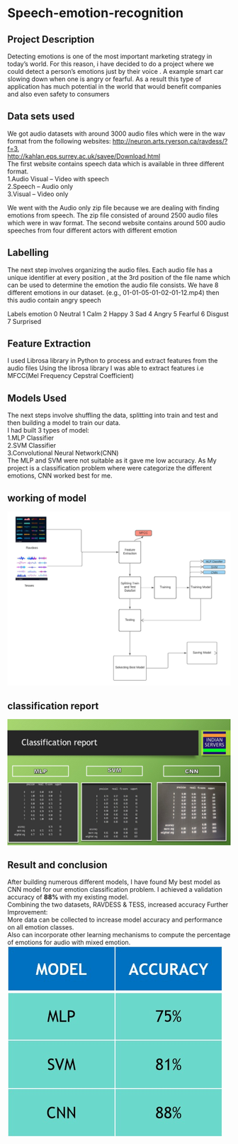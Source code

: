# Speech-emotion-recognition

## Project Description

Detecting emotions is one of the most important marketing strategy in today’s world. 
For this reason, i have decided to do a project where we could detect a person’s emotions just by their voice .
 A example smart car slowing down when one is angry or fearful. As a result this type of application has much potential in the world that would benefit companies and also even safety to consumers

## Data sets used

 We got audio datasets with around 3000 audio files which were in the wav format from the following websites:
http://neuron.arts.ryerson.ca/ravdess/?f=3, <br>
http://kahlan.eps.surrey.ac.uk/savee/Download.html  <br>
The first website contains speech data which is available in three different format. <br>
1.Audio Visual – Video with speech <br>
2.Speech – Audio only <br>
3.Visual – Video only <br>

We went with the Audio only zip file because we are dealing with finding emotions from speech. 
The zip file consisted of around 2500 audio files which were in wav format.
The second website contains around 500 audio speeches from four different actors with different emotion

## Labelling

The next step involves organizing the audio files.
Each audio file has a unique identifier at every position , at  the 3rd position of the file name which can be used to determine the emotion the audio file consists. 
We have 8 different emotions in our dataset.
(e.g., 01-01-05-01-02-01-12.mp4) then this audio contain angry speech

Labels	emotion
0	Neutral
1	Calm
2	Happy
3	Sad
4	Angry
5	Fearful
6	Disgust
7	Surprised

## Feature Extraction
I used Librosa library in Python to process and extract features from the audio files
 Using the librosa library I was able to extract features i.e MFCC(Mel Frequency Cepstral Coefficient)

## Models Used

The next steps involve shuffling the data, splitting into train and test and then building a model to train our data.<br> 
I had built 3 types of model: <br>
1.MLP Classifier <br>
2.SVM  Classifier <br>
3.Convolutional Neural Network(CNN) <br>
 The MLP and SVM were not suitable as it gave me low accuracy. As My project is a classification problem where were categorize the different emotions, CNN worked best for me. 
 <br>
 ## working of model
 
 ![Blank diagram.jpeg](https://github.com/sharunkumar-coder/Speech-emotion-recognition/blob/103141390295c3aa0a110a2738484dfa14c63b84/Blank%20diagram.jpeg)
 
 
 ## classification report
 ![classification report.jpeg](https://github.com/sharunkumar-coder/Speech-emotion-recognition/blob/103141390295c3aa0a110a2738484dfa14c63b84/classification%20report.jpeg)

## Result and conclusion

After building numerous different models, I have found My best model as CNN model for our emotion classification problem. 
I achieved a validation accuracy of <b> 88% </b> with my existing model. <br>
Combining the two datasets, RAVDESS & TESS, increased accuracy
Further Improvement:<br>
More data can be collected to increase model accuracy and performance on all emotion classes.<br>
 Also can incorporate other learning mechanisms to compute the percentage of emotions for audio with mixed emotion.
 ![conclusion.jpeg](https://github.com/sharunkumar-coder/Speech-emotion-recognition/blob/2a3a10876a8e4a44dc9a2d8424f10310677ee0f2/conclusion.jpeg)

